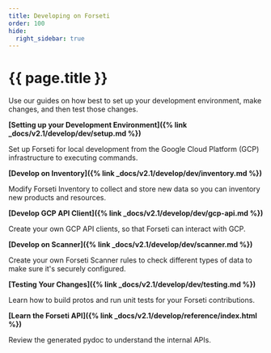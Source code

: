 ```yaml
---
title: Developing on Forseti
order: 100
hide:
  right_sidebar: true
---
```


# {{ page.title }}

Use our guides on how best to set up your development environment, make changes,
and then test those changes.

**[Setting up your Development Environment]({% link _docs/v2.1/develop/dev/setup.md %})**

Set up Forseti for local development from the Google Cloud Platform (GCP)
infrastructure to executing commands.

**[Develop on Inventory]({% link _docs/v2.1/develop/dev/inventory.md %})**

Modify Forseti Inventory to collect and store new data so you can inventory
new products and resources.

**[Develop GCP API Client]({% link _docs/v2.1/develop/dev/gcp-api.md %})**

Create your own GCP API clients, so that Forseti can interact with GCP.

**[Develop on Scanner]({% link _docs/v2.1/develop/dev/scanner.md %})**

Create your own Forseti Scanner rules to check different types of data to
make sure it's securely configured.

**[Testing Your Changes]({% link _docs/v2.1/develop/dev/testing.md %})**

Learn how to build protos and run unit tests for your Forseti contributions.

**[Learn the Forseti API]({% link _docs/v2.1/develop/reference/index.html %})**

Review the generated pydoc to understand the internal APIs.
